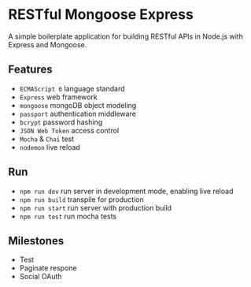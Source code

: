 # RESTful Mongoose Express

A simple boilerplate application for building RESTful APIs in Node.js with Express and Mongoose.

## Features

- `ECMAScript 6` language standard
- `Express` web framework
- `mongoose` mongoDB object modeling
- `passport` authentication middleware
- `bcrypt` password hashing
- `JSON Web Token` access control
- `Mocha` & `Chai` test
- `nodemon` live reload

## Run

- `npm run dev` run server in development mode, enabling live reload
- `npm run build` transpile for production
- `npm run start` run server with production build
- `npm run test` run mocha tests

## Milestones

- Test
- Paginate respone
- Social OAuth